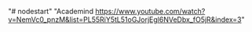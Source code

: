"# nodestart" 
"Academind https://www.youtube.com/watch?v=NemVc0_pnzM&list=PL55RiY5tL51oGJorjEgl6NVeDbx_fO5jR&index=3" 
